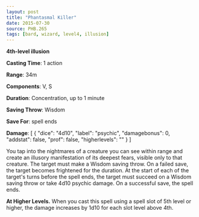 ```yaml
---
layout: post
title: "Phantasmal Killer"
date: 2015-07-30
source: PHB.265
tags: [bard, wizard, level4, illusion]
---
```


**4th-level illusion**

**Casting Time**: 1 action

**Range**: 34m

**Components**: V, S

**Duration**: Concentration, up to 1 minute

**Saving Throw**: Wisdom

**Save For**: spell ends

**Damage**: [ { "dice": "4d10", "label": "psychic", "damagebonus": 0, "addstat": false, "prof": false, "higherlevels": "" } ]

You tap into the nightmares of a creature you can see within range and create an illusory manifestation of its deepest fears, visible only to that creature. The target must make a Wisdom saving throw. On a failed save, the target becomes frightened for the duration. At the start of each of the target's turns before the spell ends, the target must succeed on a Wisdom saving throw or take 4d10 psychic damage. On a successful save, the spell ends.

**At Higher Levels.** When you cast this spell using a spell slot of 5th level or higher, the damage increases by 1d10 for each slot level above 4th.
